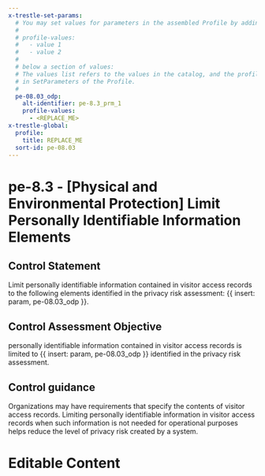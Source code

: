 ```yaml
---
x-trestle-set-params:
  # You may set values for parameters in the assembled Profile by adding
  #
  # profile-values:
  #   - value 1
  #   - value 2
  #
  # below a section of values:
  # The values list refers to the values in the catalog, and the profile-values represent values
  # in SetParameters of the Profile.
  #
  pe-08.03_odp:
    alt-identifier: pe-8.3_prm_1
    profile-values:
      - <REPLACE_ME>
x-trestle-global:
  profile:
    title: REPLACE_ME
  sort-id: pe-08.03
---
```


# pe-8.3 - \[Physical and Environmental Protection\] Limit Personally Identifiable Information Elements

## Control Statement

Limit personally identifiable information contained in visitor access records to the following elements identified in the privacy risk assessment: {{ insert: param, pe-08.03_odp }}.

## Control Assessment Objective

personally identifiable information contained in visitor access records is limited to {{ insert: param, pe-08.03_odp }} identified in the privacy risk assessment.

## Control guidance

Organizations may have requirements that specify the contents of visitor access records. Limiting personally identifiable information in visitor access records when such information is not needed for operational purposes helps reduce the level of privacy risk created by a system.

# Editable Content

<!-- Make additions and edits below -->
<!-- The above represents the contents of the control as received by the profile, prior to additions. -->
<!-- If the profile makes additions to the control, they will appear below. -->
<!-- The above markdown may not be edited but you may edit the content below, and/or introduce new additions to be made by the profile. -->
<!-- If there is a yaml header at the top, parameter values may be edited. Use --set-parameters to incorporate the changes during assembly. -->
<!-- The content here will then replace what is in the profile for this control, after running profile-assemble. -->
<!-- The current profile has no added parts for this control, but you may add new ones here. -->
<!-- Each addition must have a heading either of the form ## Control my_addition_name -->
<!-- or ## Part a. (where the a. refers to one of the control statement labels.) -->
<!-- "## Control" parts are new parts added after the statement part. -->
<!-- "## Part" parts are new parts added into the top-level statement part with that label. -->
<!-- Subparts may be added with nested hash levels of the form ### My Subpart Name -->
<!-- underneath the parent ## Control or ## Part being added -->
<!-- See https://ibm.github.io/compliance-trestle/tutorials/ssp_profile_catalog_authoring/ssp_profile_catalog_authoring for guidance. -->
